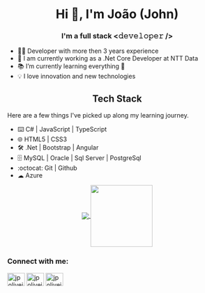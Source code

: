<h1 align="center">Hi 👋, I'm João (John)</h1>
<h3 align="center">I'm a full stack <𝚍𝚎𝚟𝚎𝚕𝚘𝚙𝚎𝚛 /> </h3>

* 👨‍💻 Developer with more then 3 years experience
* 💸 I am currently working as a .Net Core Developer at NTT Data
* 📚 I’m currently learning everything 🤣
* 💡 I love innovation and new technologies

<h2 align="center">Tech Stack</h2>
Here are a few things I've picked up along my learning journey.

* ⌨️ C# | JavaScript | TypeScript 
* 🌐 HTML5 | CSS3
* 🛠️ .Net | Bootstrap | Angular
* 🗄 MySQL | Oracle | Sql Server | PostgreSql
* :octocat: Git | Github
* ☁ Azure

<p align="center">
  <a href="https://github.com/anuraghazra/github-readme-stats">
    <img
      align="center"
      src="https://github-readme-stats.vercel.app/api/top-langs/?username=jpoliveira8809&layout=compact"
    />
  </a>
  <a href="https://github.com/anuraghazra/github-readme-stats">
    <img
      align="center"
      height="142"
      src="https://github-readme-stats.vercel.app/api?username=jpoliveira8809&count_private=true&show_icons=true&custom_title=Github%20Status&hide=issues"
    />
  </a>
</p>

<h3 align="left">Connect with me:</h3>
<p align="left">
<a href="https://twitter.com/jpoliveira8809" target="_blank"><img align="center" src="https://cdn-icons.flaticon.com/png/512/2504/premium/2504839.png?token=exp=1635263893~hmac=27bcc0b5bdee8ced2869ccfb12d0623e" alt="jpoliveira8809" height="30" width="40" /></a>
<a href="https://linkedin.com/in/jpoliveira8809" target="_blank"><img align="center" src="https://cdn-icons-png.flaticon.com/512/145/145807.png" alt="jpoliveira8809" height="30" width="40" /></a>
<a href="https://instagram.com/jpoliveira8809" target="_blank"><img align="center" src="https://cdn-icons.flaticon.com/png/512/3955/premium/3955024.png?token=exp=1635263926~hmac=0f3ba23a6dc79ee0ad3cb8e5d71b0650" alt="jpoliveira8809" height="30" width="40" /></a>
</p>
